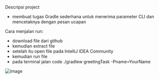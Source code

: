 Descripsi project
- membuat tugas Gradle sederhana untuk menerima parameter CLI dan mencetaknya dengan pesan ucapan


Cara menjalan run:
- download file dari github
- kemudian extract file
- setelah itu open file pada IntelliJ IDEA Community
- kemudian run file
- pada terminal jalan code  ./gradlew greetingTask -Pname=YourName

![image](https://github.com/SidarthaWijaya/Gradle/assets/66309126/a23661d4-fb7b-40ea-8a11-217738cd3494)

